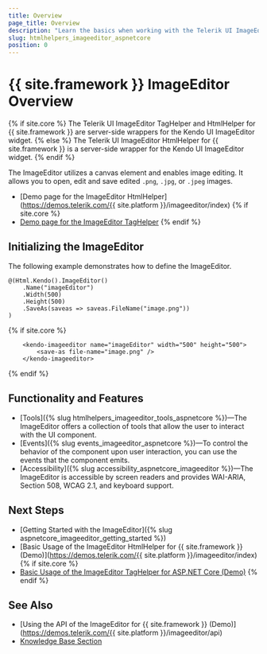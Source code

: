```yaml
---
title: Overview
page_title: Overview
description: "Learn the basics when working with the Telerik UI ImageEditor component for {{ site.framework }}."
slug: htmlhelpers_imageeditor_aspnetcore
position: 0
---
```


# {{ site.framework }} ImageEditor Overview

{% if site.core %}
The Telerik UI ImageEditor TagHelper and HtmlHelper for {{ site.framework }} are server-side wrappers for the Kendo UI ImageEditor widget.
{% else %}
The Telerik UI ImageEditor HtmlHelper for {{ site.framework }} is a server-side wrapper for the Kendo UI ImageEditor widget.
{% endif %}

The ImageEditor utilizes a canvas element and enables image editing. It allows you to open, edit and save edited `.png`, `.jpg`, or `.jpeg` images.

* [Demo page for the ImageEditor HtmlHelper](https://demos.telerik.com/{{ site.platform }}/imageeditor/index)
{% if site.core %}
* [Demo page for the ImageEditor TagHelper](https://demos.telerik.com/aspnet-core/imageeditor/index)
{% endif %}

## Initializing the ImageEditor

The following example demonstrates how to define the ImageEditor.

```HtmlHelper
@(Html.Kendo().ImageEditor()
    .Name("imageEditor")
    .Width(500)
    .Height(500)
    .SaveAs(saveas => saveas.FileName("image.png"))
)
```
{% if site.core %}
```TagHelper
    <kendo-imageeditor name="imageEditor" width="500" height="500">
        <save-as file-name="image.png" />
    </kendo-imageeditor>
```
{% endif %}

## Functionality and Features

* [Tools]({% slug htmlhelpers_imageeditor_tools_aspnetcore %})—The ImageEditor offers a collection of tools that allow the user to interact with the UI component.
* [Events]({% slug events_imageeditor_aspnetcore %})—To control the behavior of the component upon user interaction, you can use the events that the component emits.
* [Accessibility]({% slug accessibility_aspnetcore_imageeditor %})—The ImageEditor is accessible by screen readers and provides WAI-ARIA, Section 508, WCAG 2.1, and keyboard support.

## Next Steps

* [Getting Started with the ImageEditor]({% slug aspnetcore_imageeditor_getting_started %})
* [Basic Usage of the ImageEditor HtmlHelper for {{ site.framework }} (Demo)](https://demos.telerik.com/{{ site.platform }}/imageeditor/index)
{% if site.core %}
* [Basic Usage of the ImageEditor TagHelper for ASP.NET Core (Demo)](https://demos.telerik.com/aspnet-core/imageeditor/tag-helper)
{% endif %}

## See Also
* [Using the API of the ImageEditor for {{ site.framework }} (Demo)](https://demos.telerik.com/{{ site.platform }}/imageeditor/api)
* [Knowledge Base Section](/knowledge-base)
